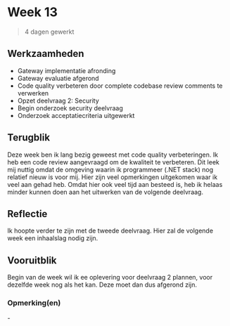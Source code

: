 # Week 13
> 4 dagen gewerkt

## Werkzaamheden
- Gateway implementatie afronding
- Gateway evaluatie afgerond
- Code quality verbeteren door complete codebase review comments te verwerken
- Opzet deelvraag 2: Security
- Begin onderzoek security deelvraag
- Onderzoek acceptatiecriteria uitgewerkt

## Terugblik
Deze week ben ik lang bezig geweest met code quality verbeteringen. Ik heb een code review aangevraagd om de kwaliteit te verbeteren. Dit leek mij nuttig omdat de omgeving waarin ik programmeer (.NET stack) nog relatief nieuw is voor mij. Hier zijn veel opmerkingen uitgekomen waar ik veel aan gehad heb. Omdat hier ook veel tijd aan besteed is, heb ik helaas minder kunnen doen aan het uitwerken van de volgende deelvraag.

## Reflectie
Ik hoopte verder te zijn met de tweede deelvraag. Hier zal de volgende week een inhaalslag nodig zijn.

## Vooruitblik
Begin van de week wil ik ee oplevering voor deelvraag 2 plannen, voor dezelfde week nog als het kan. Deze moet dan dus afgerond zijn.

### Opmerking(en)
\-
